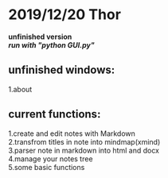 # 2019/12/20 Thor  
**unfinished version**  
***run with "python GUI.py"***  
## unfinished windows:  
1.about   

## current functions:  
1.create and edit notes with Markdown  
2.transfrom titles in note into mindmap(xmind)  
3.parser note in markdown into html and docx  
4.manage your notes tree  
5.some basic functions  
